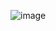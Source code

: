 ![image](https://user-images.githubusercontent.com/122670933/219468142-e6cb1748-21b6-4891-9b4d-a491292f6721.png)
